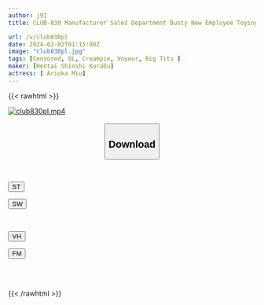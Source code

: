 ```yaml
---
author: j91
title: CLUB-830 Manufacturer Sales Department Busty New Employee Toying Video Accusation Voyeur Video Leaked [Voyeur Changing Clothes, Strong Caress, Remote Rotor, Sexual Harassment Banquet, Night Sex]

url: /v/club830pl
date: 2024-02-02T01:15:00Z
image: "club830pl.jpg"
tags: [Censored, OL, Creampie, Voyeur, Big Tits	]
maker: [Hentai Shinshi Kurabu]
actress: [ Arioka Miu]
---
```



{{< rawhtml >}}

<div class="video" data-videoid="KA7wWK3QMDsgj8">
    <a href="javascript:;">
        <img src="/v/club830pl/club830pl.jpg" width="WIDTH" height="HEIGHT" alt="club830pl.mp4" loading="lazy">
    </a>
</div>

<script type="text/javascript" src="https://j91.asia/asset/on-demand-st.js"></script>

<br>
  <link rel="stylesheet" href="https://j91.asia/asset/bs5.css">
  
  <center>
  <button class="btn btn-primary" type="button" data-bs-toggle="collapse" data-bs-target=".multi-collapse" aria-expanded="false" aria-controls="multiCollapseExample1 multiCollapseExample2"><h2>Download</h2></button></center>
</p>
<div class="row">
  <div class="col">
    <div class="collapse multi-collapse" id="multiCollapseExample1">
      <div class="card card-body">
	      	      <br>
<div class="buttons">  
<p><a href="https://streamtape.to/v/KA7wWK3QMDsgj8" target="_blank"><button class="btn-hover color-3"><i class="fa fa-download"></i> ST</button></a></p>
<p><a href="https://flaswish.com/xrb8k87mubv0" target="_blank"><button class="btn-hover color-2"><i class="fa fa-download"></i> SW</button></a></p></div>
    </div>
  </div>
</div>
  <div class="col">
    <div class="collapse multi-collapse" id="multiCollapseExample2">
      <div class="card card-body">
	      <br>
<div class="buttons">
<p><a href="javascript:;" target="_blank"><button class="btn-hover color-9"><i class="fa fa-download"></i> VH</button></a></p>
<p><a href="javascript:;" target="_blank"><button class="btn-hover color-8"><i class="fa fa-download"></i> FM</button></a></p></div>
<br><br>
      </div>
    </div>
  </div>
</div>

{{< /rawhtml >}}